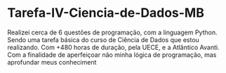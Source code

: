 # Tarefa-IV-Ciencia-de-Dados-MB
Realizei cerca de 6 questões de programação, com a linguagem Python. Sendo uma tarefa básica do curso de Ciência de Dados que estou realizando. Com +480 horas de duração, pela UECE, e a Atlântico Avanti. Com a finalidade de aperfeiçoar não minha lógica de programação, mas aprofundar meus conheciment
